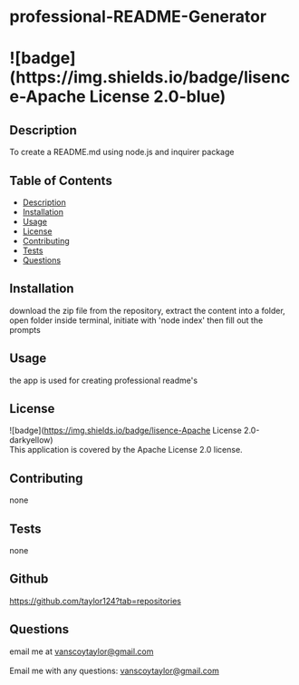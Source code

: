 
  <h1>professional-README-Generator <h1>
  ![badge](https://img.shields.io/badge/lisence-Apache License 2.0-blue)<br />

  ## <h2>Description</h2>
  To create a README.md using node.js and inquirer package

  ## Table of Contents
  - [Description](#description)
  - [Installation](#installation)
  - [Usage](#usage)
  - [License](#license)
  - [Contributing](#contributing)
  - [Tests](#tests)
  - [Questions](#questions)

  ## Installation
  download the zip file from the repository, extract the content into a folder, open folder inside terminal, initiate with 'node index' then fill out the prompts

  ## Usage
  the app is used for creating professional readme's

  ## License
  ![badge](https://img.shields.io/badge/lisence-Apache License 2.0-darkyellow)
  <br />
  This application is covered by the Apache License 2.0 license.

  ## Contributing
  none

  ## Tests
  none
  
  ## Github
  https://github.com/taylor124?tab=repositories

  ## <h2 >Questions</h2>
  email me at vanscoytaylor@gmail.com<br />
  <br />
  Email me with any questions: vanscoytaylor@gmail.com<br /><br />
  